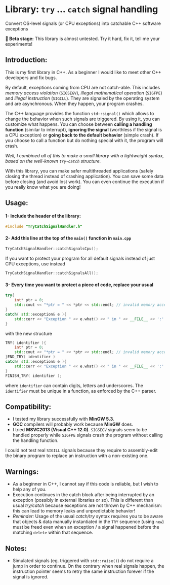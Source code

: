 # Library: `try` ... `catch` signal handling
Convert OS-level signals (or CPU exceptions) into catchable C++ software exceptions

**:dart: Beta stage:** This library is almost untested. Try it hard, fix it, tell me your experiments!

## Introduction:
This is my first library in C++. As a beginner I would like to meet other C++ developers and fix bugs.

By default, exceptions coming from CPU are not catch-able. This includes *memory access violation* (`SIGSEGV`), *illegal mathematical operation* (`SIGFPE`) and *illegal instruction* (`SIGILL`). They are signaled by the operating system and are asynchronous. When they happen, your program crashes.

The C++ language provides the function `std::signal()` which allows to change the behavior when such signals are triggered. By using it, you can customize what happens. You can choose between **calling a handling function** (similar to interrupt), **ignoring the signal** (worthless if the signal is a CPU exception) or **going back to the default behavior** (simple crash). If you choose to call a function but do nothing special with it, the program will crash.

*Well, I combined all of this to make a small library with a lightweight syntax, based on the well-known `try`-`catch` structure.*

With this library, you can make safer multithreaded applications (safely closing the thread instead of crashing application). You can save some data before closing (and avoid lost work). You can even continue the execution if you really know what you are doing!

## Usage:
#### 1- Include the header of the library:
```cpp
#include "TryCatchSignalHandler.h"
```
#### 2- Add this line at the top of the `main()` function in `main.cpp`
```cpp
TryCatchSignalHandler::catchSignalsCpu();
```
If you want to protect your program for all default signals instead of just CPU exceptions, use instead
```cpp
TryCatchSignalHandler::catchSignalsAll();
```
#### 3- Every time you want to protect a piece of code, replace your usual
```cpp
try{
	int* ptr = 0;
	std::cout << "*ptr = " << *ptr << std::endl; // invalid memory access
}
catch( std::exception& e ){
	std::cerr << "Exception " << e.what() << " in " << __FILE__ << ':' << __LINE__ << std::endl
}
```
with the new structure
```cpp
TRY( identifier ){
	int* ptr = 0;
	std::cout << "*ptr = " << *ptr << std::endl; // invalid memory access
}END_TRY( identifier )
catch( std::exception& e ){
	std::cerr << "Exception " << e.what() << " in " << __FILE__ << ':' << __LINE__ << std::endl
}
FINISH_TRY( identifier );
```
where `identifier` can contain digits, letters and underscores. The `identifier` must be unique in a function, as enforced by the C++ parser.

## Compatibility:
- I tested my library successfully with **MinGW 5.3**.
- **GCC** compilers will probably work because **MinGW** does.
- I tried **MSVC2013 (Visual C++ 12.0)**. `SIGSEGV` signals seem to be handled properly while `SIGFPE` signals crash the program without calling the handling function.

I could not test real `SIGILL` signals because they require to assembly-edit the binary program to replace an instruction with a non-existing one.

## Warnings:
- As a beginner in C++, I cannot say if this code is reliable, but I wish to help any of you.
- Execution continues in the catch block after being interrupted by an exception (possibly in external libraries or so). This is different than usual *try/catch* because exceptions are not thrown by C++ mechanism: this can lead to memory leaks and unpredictable behavior!
- *Reminder:* Usage of the usual *catch/try* syntax requires you to be aware that objects & data manually instantiated in the `TRY` sequence (using `new`) must be freed even when an exception / a signal happened before the matching `delete` within that sequence.

## Notes:
- Simulated signals (eg. triggered with `std::raise()`) do not require a jump in order to continue. On the contrary when real signals happen, the instruction pointer seems to retry the same instruction forever if the signal is ignored.
